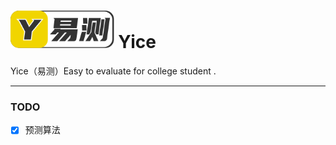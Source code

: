 # <img src="img/logo.svg" alt="Yice"  style="height:60px" /> Yice

Yice（易测）Easy to evaluate for college student .

---

### TODO

- [x] 预测算法

